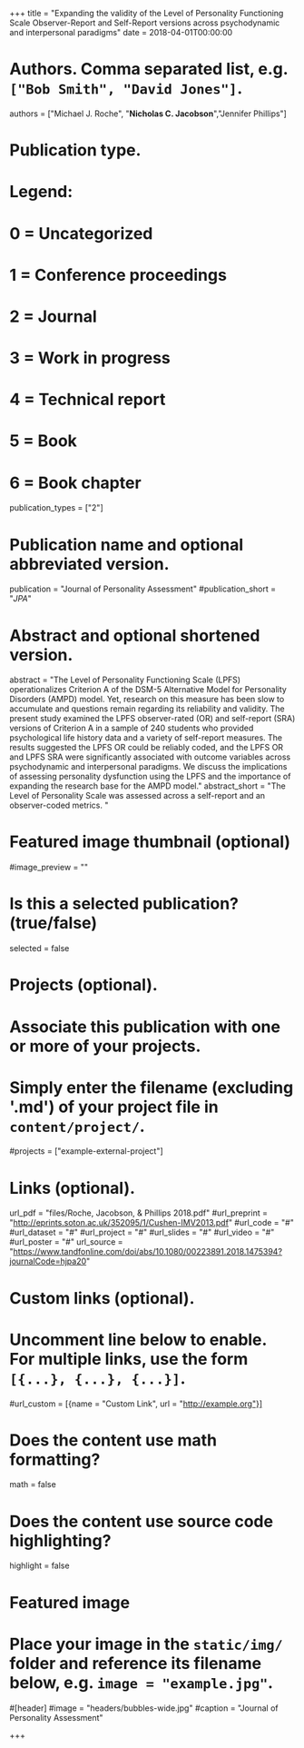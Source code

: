 +++
title = "Expanding the validity of the Level of Personality Functioning Scale Observer-Report and Self-Report versions across psychodynamic and interpersonal paradigms"
date = 2018-04-01T00:00:00

# Authors. Comma separated list, e.g. `["Bob Smith", "David Jones"]`.
authors = ["Michael J. Roche", "**Nicholas C. Jacobson**","Jennifer Phillips"]

# Publication type.
# Legend:
# 0 = Uncategorized
# 1 = Conference proceedings
# 2 = Journal
# 3 = Work in progress
# 4 = Technical report
# 5 = Book
# 6 = Book chapter
publication_types = ["2"]

# Publication name and optional abbreviated version.
publication = "Journal of Personality Assessment"
#publication_short = "*JPA*"

# Abstract and optional shortened version.
abstract = "The Level of Personality Functioning Scale (LPFS) operationalizes Criterion A of the DSM-5 Alternative Model for Personality Disorders (AMPD) model. Yet, research on this measure has been slow to accumulate and questions remain regarding its reliability and validity. The present study examined the LPFS observer-rated (OR) and self-report (SRA) versions of Criterion A in a sample of 240 students who provided psychological life history data and a variety of self-report measures. The results suggested the LPFS OR could be reliably coded, and the LPFS OR and LPFS SRA were significantly associated with outcome variables across psychodynamic and interpersonal paradigms. We discuss the implications of assessing personality dysfunction using the LPFS and the importance of expanding the research base for the AMPD model."
abstract_short = "The Level of Personality Scale was assessed across a self-report and an observer-coded metrics. "

# Featured image thumbnail (optional)
#image_preview = ""

# Is this a selected publication? (true/false)
selected = false

# Projects (optional).
#   Associate this publication with one or more of your projects.
#   Simply enter the filename (excluding '.md') of your project file in `content/project/`.
#projects = ["example-external-project"]

# Links (optional).
url_pdf = "files/Roche, Jacobson, & Phillips 2018.pdf"
#url_preprint = "http://eprints.soton.ac.uk/352095/1/Cushen-IMV2013.pdf"
#url_code = "#"
#url_dataset = "#"
#url_project = "#"
#url_slides = "#"
#url_video = "#"
#url_poster = "#"
url_source = "https://www.tandfonline.com/doi/abs/10.1080/00223891.2018.1475394?journalCode=hjpa20"

# Custom links (optional).
#   Uncomment line below to enable. For multiple links, use the form `[{...}, {...}, {...}]`.
#url_custom = [{name = "Custom Link", url = "http://example.org"}]

# Does the content use math formatting?
math = false

# Does the content use source code highlighting?
highlight = false

# Featured image
# Place your image in the `static/img/` folder and reference its filename below, e.g. `image = "example.jpg"`.
#[header]
#image = "headers/bubbles-wide.jpg"
#caption = "Journal of Personality Assessment"

+++

